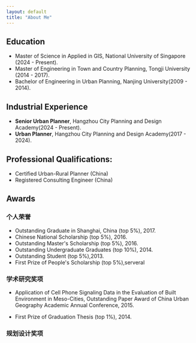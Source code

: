 ```yaml
---
layout: default
title: "About Me"
---
```


  
## Education
- Master of Science in Applied in GIS, National University of Singapore (2024 - Present).
- Master of Engineering in Town and Country Planning, Tongji University (2014 - 2017).
- Bachelor of Engineering in Urban Planning, Nanjing University(2009 - 2014).

## Industrial Experience
- **Senior Urban Planner**, Hangzhou City Planning and Design Academy(2024 - Present).
- **Urban Planner**, Hangzhou City Planning and Design Academy(2017 - 2024).

## Professional Qualifications: 
- Certified Urban-Rural Planner (China)
- Registered Consulting Engineer (China)

## Awards
### 个人荣誉
- Outstanding Graduate in Shanghai, China (top 5%), 2017.
- Chinese National Scholarship (top 5%), 2016.
- Outstanding Master's Scholarship (top 5%), 2016.
- Outstanding Undergraduate Graduates (top 10%), 2014.
- Outstanding Student (top 5%),2013.
- First Prize of People's Scholarship (top 5%),serveral
  
### 学术研究奖项
- Application of Cell Phone Signaling Data in the Evaluation of Built Environment in Meso-Cities, Outstanding Paper Award of China Urban Geography Academic Annual Conference, 2015.

- First Prize of Graduation Thesis (top 1%), 2014.

### 规划设计奖项

